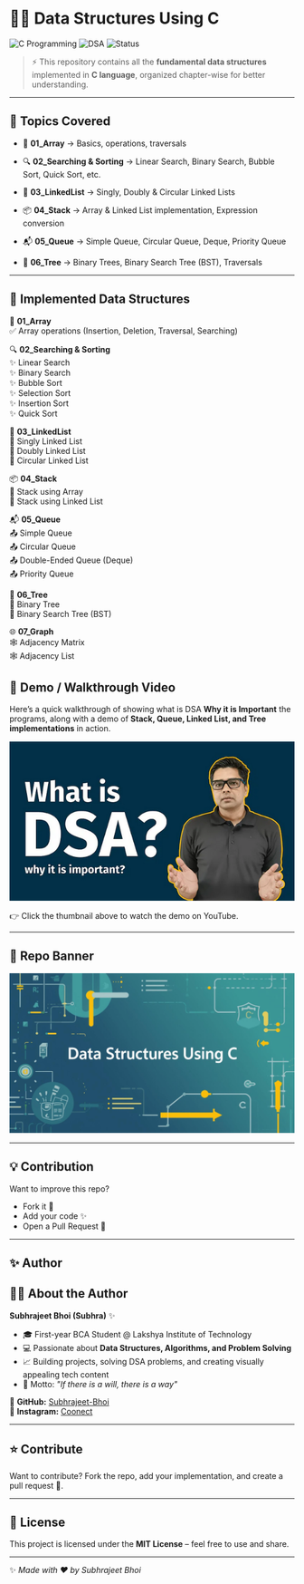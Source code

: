 # 🧑‍💻 Data Structures Using C  

![C Programming](https://img.shields.io/badge/Language-C-blue?style=for-the-badge&logo=c)
![DSA](https://img.shields.io/badge/Data%20Structures-Algorithms-green?style=for-the-badge&logo=hackerrank)
![Status](https://img.shields.io/badge/Status-In%20Progress-yellow?style=for-the-badge&logo=github)

> ⚡ This repository contains all the **fundamental data structures** implemented in **C language**, organized chapter-wise for better understanding.  

---

## 📂 Topics Covered

- 📂 **01_Array** → Basics, operations, traversals 

- 🔍 **02_Searching & Sorting** → Linear Search, Binary Search, Bubble Sort, Quick Sort, etc.  

- 🔗 **03_LinkedList** → Singly, Doubly & Circular Linked Lists  

- 📦 **04_Stack** → Array & Linked List implementation, Expression conversion 

- 📬 **05_Queue** → Simple Queue, Circular Queue, Deque, Priority Queue  

- 🌳 **06_Tree** → Binary Trees, Binary Search Tree (BST), Traversals  

---


## 🚀 Implemented Data Structures  

  

📂 **01_Array**  
✅ Array operations (Insertion, Deletion, Traversal, Searching)  

🔍 **02_Searching & Sorting**  
✨ Linear Search  
✨ Binary Search  
✨ Bubble Sort  
✨ Selection Sort  
✨ Insertion Sort  
✨ Quick Sort  

🔗 **03_LinkedList**  
🔹 Singly Linked List  
🔹 Doubly Linked List  
🔹 Circular Linked List  

📦 **04_Stack**  
📌 Stack using Array  
📌 Stack using Linked List  

📬 **05_Queue**  
📤 Simple Queue  
📤 Circular Queue  
📤 Double-Ended Queue (Deque)  
📤 Priority Queue  

🌳 **06_Tree**  
🌱 Binary Tree  
🌱 Binary Search Tree (BST)  

🌐 **07_Graph**  
🕸️ Adjacency Matrix  
🕸️ Adjacency List  
 





## 🎥 Demo / Walkthrough Video  

Here’s a quick walkthrough of showing what is DSA **Why it is Important** the programs, along with a demo of **Stack, Queue, Linked List, and Tree implementations** in action.  

[![Watch the video](/assets/Image.png)](https://www.youtube.com/watch?v=-iqN6E67HpY)  

👉 Click the thumbnail above to watch the demo on YouTube.  

---

## 📸 Repo Banner  

![Data Structures](/assets/Repo-image.jpg)  

---

## 💡 Contribution  
Want to improve this repo?  
- Fork it 🍴  
- Add your code ✨  
- Open a Pull Request 🚀  

---

## ✨ Author  
## 👨‍💻 About the Author

**Subhrajeet Bhoi (Subhra)** ✨  
- 🎓 First-year BCA Student @ Lakshya Institute of Technology  
- 💻 Passionate about **Data Structures, Algorithms, and Problem Solving**   
- 📈 Building projects, solving DSA problems, and creating visually appealing tech content  
- 🌟 Motto: *"If there is a will, there is a way"*  

📌 **GitHub:** [Subhrajeet-Bhoi](https://github.com/Subhrajeet-Bhoi)  
📌 **Instagram:** [Coonect](https://www.instagram.com/subhrajeet_bhoi/)  

---

## ⭐ Contribute

Want to contribute? Fork the repo, add your implementation, and create a pull request 🚀.  

---

## 📜 License

This project is licensed under the **MIT License** – feel free to use and share.  

---
✨ *Made with ❤️ by Subhrajeet Bhoi*
